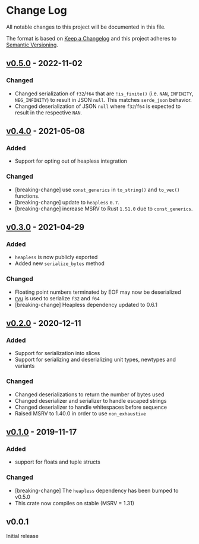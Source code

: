 # Change Log

All notable changes to this project will be documented in this file.

The format is based on [Keep a Changelog](http://keepachangelog.com/)
and this project adheres to [Semantic Versioning](http://semver.org/).

## [v0.5.0] - 2022-11-02

### Changed

- Changed serialization of `f32`/`f64` that are `!is_finite()` (i.e. `NAN`, `INFINITY`,
  `NEG_INFINITY`) to result in JSON `null`. This matches `serde_json` behavior.
- Changed deserialization of JSON `null` where `f32`/`f64` is expected to result in
  the respective `NAN`.

## [v0.4.0] - 2021-05-08

### Added

- Support for opting out of heapless integration

### Changed

- [breaking-change] use `const_generics` in `to_string()` and `to_vec()` functions.
- [breaking-change] update to `heapless` `0.7`.
- [breaking-change] increase MSRV to Rust `1.51.0` due to `const_generics`.

## [v0.3.0] - 2021-04-29
### Added
- `heapless` is now publicly exported
- Added new `serialize_bytes` method

### Changed
- Floating point numbers terminated by EOF may now be deserialized
- [ryu](https://github.com/dtolnay/ryu) is used to serialize `f32` and `f64`
- [breaking-change] Heapless dependency updated to 0.6.1

## [v0.2.0] - 2020-12-11
### Added
- Support for serialization into slices
- Support for serializing and deserializing unit types, newtypes and variants

### Changed
- Changed deserializations to return the number of bytes used
- Changed deserializer and serializer to handle escaped strings
- Changed deserializer to handle whitespaces before sequence
- Raised MSRV to 1.40.0 in order to use `non_exhaustive`

## [v0.1.0] - 2019-11-17

### Added
- support for floats and tuple structs

### Changed
- [breaking-change] The `heapless` dependency has been bumped to v0.5.0
- This crate now compiles on stable (MSRV = 1.31)

## v0.0.1

Initial release

[v0.5.0]: https://github.com/rust-embedded-community/serde-json-core/compare/v0.4.0...v0.5.0
[v0.4.0]: https://github.com/rust-embedded-community/serde-json-core/compare/v0.3.0...v0.4.0
[v0.3.0]: https://github.com/rust-embedded-community/serde-json-core/compare/v0.2.0...v0.3.0
[v0.2.0]: https://github.com/rust-embedded-community/serde-json-core/compare/v0.1.0...v0.2.0
[v0.1.0]: https://github.com/rust-embedded-community/serde-json-core/releases/tag/v0.1.0
